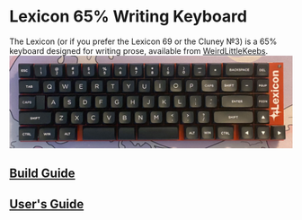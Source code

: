 # Lexicon 65% Writing Keyboard

The Lexicon (or if you prefer the Lexicon 69 or the Cluney №3) is a 65% keyboard designed for writing prose, available from [WeirdLittleKeebs](https://www.weirdlittlekeebs.com/).
![A photo of a completed Lexicon keyboard](lexicon_photo.jpg)

## [Build Guide](https://github.com/nekoewen/lexicon/blob/main/Lexicon%20Build%20Guide.pdf)

## [User's Guide](https://github.com/nekoewen/lexicon/blob/main/Lexicon%20User's%20Guide.pdf)

